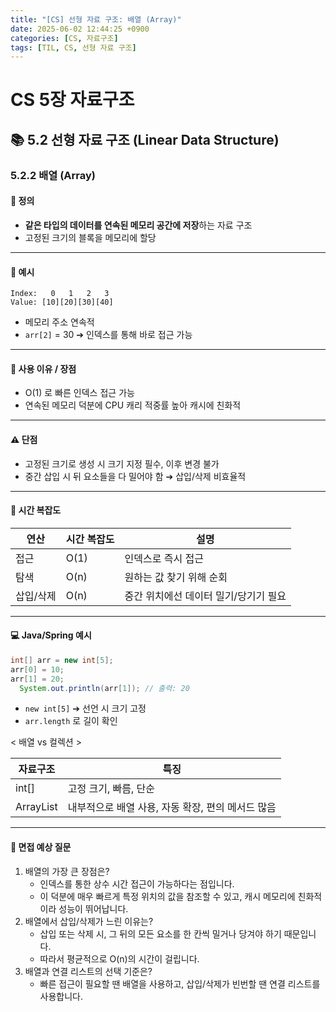 ```yaml
---
title: "[CS] 선형 자료 구조: 배열 (Array)"
date: 2025-06-02 12:44:25 +0900
categories: [CS, 자료구조]
tags: [TIL, CS, 선형 자료 구조]
---
```

# CS 5장 자료구조
## 📚 5.2 선형 자료 구조 (Linear Data Structure)

### 5.2.2 배열 (Array)
#### 📘 정의
- **같은 타입의 데이터를 연속된 메모리 공간에 저장**하는 자료 구조
- 고정된 크기의 블록을 메모리에 할당

---

#### 📌 예시

```plaintext
Index:   0   1   2   3
Value: [10][20][30][40]
```
- 메모리 주소 연속적
- `arr[2]` = 30 ➔ 인덱스를 통해 바로 접근 가능

---

#### 🎯 사용 이유 / 장점
- O(1) 로 빠른 인덱스 접근 가능
- 연속된 메모리 덕분에 CPU 캐리 적중률 높아 캐시에 친화적

---

#### ⚠️ 단점
- 고정된 크기로 생성 시 크기 지정 필수, 이후 변경 불가
- 중간 삽입 시 뒤 요소들을 다 밀어야 함 ➔ 삽입/삭제 비효율적

---

#### 🏢 시간 복잡도

| 연산    | 시간 복잡도 | 설명                    |
|-------|--------|-----------------------|
| 접근    | O(1)   | 인덱스로 즉시 접근            |
| 탐색    | O(n)   | 원하는 값 찾기 위해 순회        |
| 삽입/삭제 | O(n)   | 중간 위치에선 데이터 밀기/당기기 필요 |


---

#### 💻 Java/Spring 예시

```java
int[] arr = new int[5];
arr[0] = 10;
arr[1] = 20;
  System.out.println(arr[1]); // 출력: 20
```

- `new int[5]` ➔ 선언 시 크기 고정
- `arr.length` 로 길이 확인

< 배열 vs 컬렉션 >

| 자료구조      | 특징                            |
|-----------|-------------------------------|
| int[]     | 고정 크기, 빠름, 단순                 |
| ArrayList | 내부적으로 배열 사용, 자동 확장, 편의 메서드 많음 |

---

#### 🎤 면접 예상 질문
1. 배열의 가장 큰 장점은?
   - 인덱스를 통한 상수 시간 접근이 가능하다는 점입니다.
   - 이 덕분에 매우 빠르게 특정 위치의 값을 참조할 수 있고, 캐시 메모리에 친화적이라 성능이 뛰어납니다.
2. 배열에서 삽입/삭제가 느린 이유는?
   - 삽입 또는 삭제 시, 그 뒤의 모든 요소를 한 칸씩 밀거나 당겨야 하기 때문입니다.
   - 따라서 평균적으로 O(n)의 시간이 걸립니다.
3. 배열과 연결 리스트의 선택 기준은?
   - 빠른 접근이 필요할 땐 배열을 사용하고, 삽입/삭제가 빈번할 땐 연결 리스트를 사용합니다.

